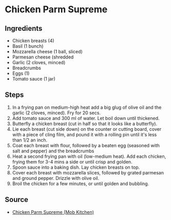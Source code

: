 # Chicken Parm Supreme

## Ingredients

* Chicken breasts (4)
* Basil (1 bunch)
* Mozzarella cheese (1 ball, sliced)
* Parmesan cheese (shredded
* Garlic (2 cloves, minced)
* Breadcrumbs
* Eggs (1)
* Tomato sauce (1 jar)

## Steps

1. In a frying pan on medium-high heat add a big glug of olive oil and the garlic (2 cloves, minced). Fry for 20 secs.
2. Add tomato sauce and 300 ml of water. Let boil down until thickened.
3. Butterfly a chicken breast (cut in half so that it looks like a butterfly).
4. Lie each breast (cut side down) on the counter or cutting board, cover with a piece of cling film, and pound it with a rolling pin until it's less than 1/2 an inch.
5. Coat each breast with flour, followed by a beaten egg (seasoned with salt and pepper) and the breadcrumbs
6. Heat a second frying pan with oil (low-medium heat). Add each chicken, frying them for 3-4 mins a side or until crisp and golden.
7. Spoon sauce into a baking dish. Lay chicken breasts on top.
8. Cover each breast with mozzarella slices, followed by grated parmesan and ground pepper. Drizzle with olive oil.
9. Broil the chicken for a few minutes, or until golden and bubbling.

## Source

* [Chicken Parm Supreme (Mob Kitchen)](http://www.mobkitchen.co.uk/recipes/chicken-parm-supreme)
